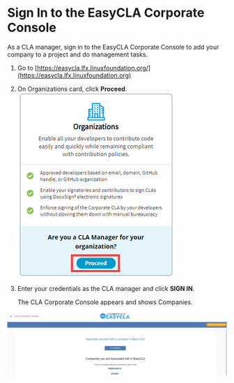 # Sign In to the EasyCLA Corporate Console

As a CLA manager, sign in to the EasyCLA Corporate Console to add your company to a project and do management tasks.

1. Go to [https://easycla.lfx.linuxfoundation.org/](https://easycla.lfx.linuxfoundation.org)
2. On Organizations card, click **Proceed**.\
    ![](<../../../.gitbook/assets/sign in to corporate console.png>) 
3.  Enter your credentials as the CLA manager and click **SIGN IN**.

    The CLA Corporate Console appears and shows Companies.

![cla corporate console](<../../../.gitbook/assets/cla corporate console (1).png>)
